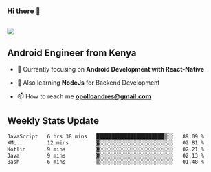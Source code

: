 ### Hi there 👋
<h2 align="left"><img src="https://readme-typing-svg.herokuapp.com?color=000000&lines=I'm+Andrew+Opollo😊;Welcome+to+my+Github😜"> </h2>

## Android Engineer from Kenya


- 🌱 Currently focusing on **Android Development with React-Native**

- 🔭 Also learning **NodeJs** for Backend Development

- 📫 How to reach me **opolloandres@gmail.com**


## Weekly Stats Update
<!--START_SECTION:waka-->

```txt
JavaScript   6 hrs 38 mins   ██████████████████████▒░░   89.09 %
XML          12 mins         ▓░░░░░░░░░░░░░░░░░░░░░░░░   02.81 %
Kotlin       9 mins          ▓░░░░░░░░░░░░░░░░░░░░░░░░   02.21 %
Java         9 mins          ▓░░░░░░░░░░░░░░░░░░░░░░░░   02.13 %
Bash         6 mins          ▒░░░░░░░░░░░░░░░░░░░░░░░░   01.48 %
```

<!--END_SECTION:waka-->




